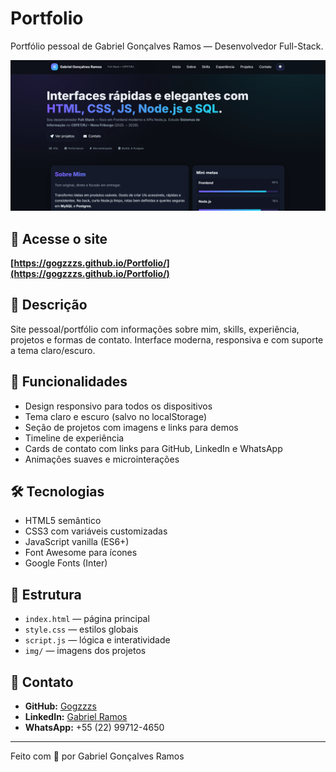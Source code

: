 # Portfolio

Portfólio pessoal de Gabriel Gonçalves Ramos — Desenvolvedor Full-Stack.

![siteImg](img/siteImg.png)

## 🔗 Acesse o site
**[https://gogzzzs.github.io/Portfolio/](https://gogzzzs.github.io/Portfolio/)**

## 📝 Descrição
Site pessoal/portfólio com informações sobre mim, skills, experiência, projetos e formas de contato. Interface moderna, responsiva e com suporte a tema claro/escuro.

## 🚀 Funcionalidades
- Design responsivo para todos os dispositivos
- Tema claro e escuro (salvo no localStorage)
- Seção de projetos com imagens e links para demos
- Timeline de experiência
- Cards de contato com links para GitHub, LinkedIn e WhatsApp
- Animações suaves e microinterações

## 🛠️ Tecnologias
- HTML5 semântico
- CSS3 com variáveis customizadas
- JavaScript vanilla (ES6+)
- Font Awesome para ícones
- Google Fonts (Inter)

## 📂 Estrutura
- `index.html` — página principal
- `style.css` — estilos globais
- `script.js` — lógica e interatividade
- `img/` — imagens dos projetos

## 📧 Contato
- **GitHub:** [Gogzzzs](https://github.com/Gogzzzs)
- **LinkedIn:** [Gabriel Ramos](https://www.linkedin.com/in/gabriel-ramos-1a7a63382/)
- **WhatsApp:** +55 (22) 99712-4650

---

Feito com 💜 por Gabriel Gonçalves Ramos
